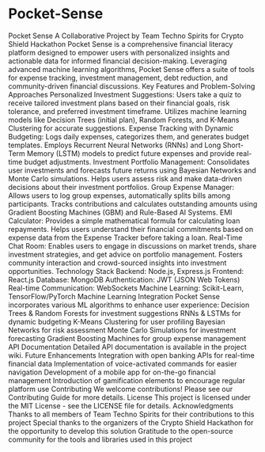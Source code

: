 # Pocket-Sense
Pocket Sense
A Collaborative Project by Team Techno Spirits for Crypto Shield Hackathon
Pocket Sense is a comprehensive financial literacy platform designed to empower users with personalized insights and actionable data for informed financial decision-making. Leveraging advanced machine learning algorithms, Pocket Sense offers a suite of tools for expense tracking, investment management, debt reduction, and community-driven financial discussions.
Key Features and Problem-Solving Approaches
Personalized Investment Suggestions:
Users take a quiz to receive tailored investment plans based on their financial goals, risk tolerance, and preferred investment timeframe.
Utilizes machine learning models like Decision Trees (initial plan), Random Forests, and K-Means Clustering for accurate suggestions.
Expense Tracking with Dynamic Budgeting:
Logs daily expenses, categorizes them, and generates budget templates.
Employs Recurrent Neural Networks (RNNs) and Long Short-Term Memory (LSTM) models to predict future expenses and provide real-time budget adjustments.
Investment Portfolio Management:
Consolidates user investments and forecasts future returns using Bayesian Networks and Monte Carlo simulations.
Helps users assess risk and make data-driven decisions about their investment portfolios.
Group Expense Manager:
Allows users to log group expenses, automatically splits bills among participants.
Tracks contributions and calculates outstanding amounts using Gradient Boosting Machines (GBM) and Rule-Based AI Systems.
EMI Calculator:
Provides a simple mathematical formula for calculating loan repayments.
Helps users understand their financial commitments based on expense data from the Expense Tracker before taking a loan.
Real-Time Chat Room:
Enables users to engage in discussions on market trends, share investment strategies, and get advice on portfolio management.
Fosters community interaction and crowd-sourced insights into investment opportunities.
Technology Stack
Backend: Node.js, Express.js
Frontend: React.js
Database: MongoDB
Authentication: JWT (JSON Web Tokens)
Real-time Communication: WebSockets
Machine Learning: Scikit-Learn, TensorFlow/PyTorch
Machine Learning Integration
Pocket Sense incorporates various ML algorithms to enhance user experience:
Decision Trees & Random Forests for investment suggestions
RNNs & LSTMs for dynamic budgeting
K-Means Clustering for user profiling
Bayesian Networks for risk assessment
Monte Carlo Simulations for investment forecasting
Gradient Boosting Machines for group expense management
API Documentation
Detailed API documentation is available in the project wiki.
Future Enhancements
Integration with open banking APIs for real-time financial data
Implementation of voice-activated commands for easier navigation
Development of a mobile app for on-the-go financial management
Introduction of gamification elements to encourage regular platform use
Contributing
We welcome contributions! Please see our Contributing Guide for more details.
License
This project is licensed under the MIT License - see the LICENSE file for details.
Acknowledgments
Thanks to all members of Team Techno Spirits for their contributions to this project
Special thanks to the organizers of the Crypto Shield Hackathon for the opportunity to develop this solution
Gratitude to the open-source community for the tools and libraries used in this project
